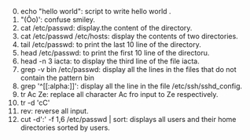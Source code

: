 0. echo "hello world": script to write hello world .
1. "(Ôo)': confuse smiley.
2. cat /etc/passwd: display.the content of the directory.
3. cat /etc/passwd /etc/hosts: display the contents of two directories.
4. tail /etc/passwd: to print the last 10 line of the directory.
5. head /etc/passwd: to print the first 10 line of the directoru.
6. head -n 3 iacta: to display the third line of the file iacta.
17. grep -v bin /etc/passwd: display all the lines in the files that do not contain the pattern bin
18. grep '^[[:alpha:]]': display all the line in the file /etc/ssh/sshd_config.
19. tr Ac Ze: replace all character Ac fro input to Ze respectively.
20. tr -d 'cC'
21. rev: reverse all input.
22. cut -d':' -f 1,6 /etc/passwd | sort: displays all users and their home directories sorted by users.
